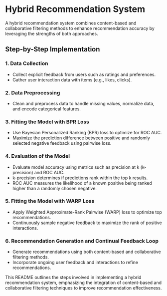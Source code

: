 # Hybrid Recommendation System

A hybrid recommendation system combines content-based and collaborative filtering methods to enhance recommendation accuracy by leveraging the strengths of both approaches.

## Step-by-Step Implementation

### 1. Data Collection

- Collect explicit feedback from users such as ratings and preferences.
- Gather user interaction data with items (e.g., likes, clicks).

### 2. Data Preprocessing

- Clean and preprocess data to handle missing values, normalize data, and encode categorical features.

### 3. Fitting the Model with BPR Loss

- Use Bayesian Personalized Ranking (BPR) loss to optimize for ROC AUC.
- Maximize the prediction difference between positive and randomly selected negative feedback using pairwise loss.

### 4. Evaluation of the Model

- Evaluate model accuracy using metrics such as precision at k (k-precision) and ROC AUC.
- k-precision determines if predictions rank within the top k results.
- ROC AUC measures the likelihood of a known positive being ranked higher than a randomly chosen negative.

### 5. Fitting the Model with WARP Loss

- Apply Weighted Approximate-Rank Pairwise (WARP) loss to optimize top recommendations.
- Continuously sample negative feedback to maximize the rank of positive interactions.

### 6. Recommendation Generation and Continual Feedback Loop

- Generate recommendations using both content-based and collaborative filtering methods.
- Incorporate ongoing user feedback and interactions to refine recommendations.

This README outlines the steps involved in implementing a hybrid recommendation system, emphasizing the integration of content-based and collaborative filtering techniques to improve recommendation effectiveness.

